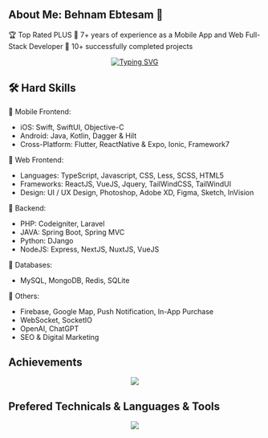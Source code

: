 ## About Me: Behnam Ebtesam 👋

🏆 Top Rated PLUS 
💪 7+ years of experience as a Mobile App and Web Full-Stack Developer
🚀 10+ successfully completed projects

<div align="center">
<a href="https://git.io/typing-svg"><img src="https://readme-typing-svg.demolab.com?font=Comic+Sans+MS&size=20&pause=1000&center=true&width=1024&lines=I+am+a+Full+Stack+Web+and+Mobile+Developer;Over+7+years+of+Experience+in+Web+and+Mobile." alt="Typing SVG" /></a>
</div>

## 🛠 Hard Skills
🚀 Mobile Frontend: 
- iOS:  Swift, SwiftUI, Objective-C
- Android: Java, Kotlin, Dagger & Hilt
- Cross-Platform: Flutter, ReactNative & Expo, Ionic, Framework7

🚀 Web Frontend: 
- Languages: TypeScript, Javascript, CSS, Less, SCSS, HTML5
- Frameworks: ReactJS, VueJS, Jquery, TailWindCSS, TailWindUI
- Design: UI / UX Design, Photoshop, Adobe XD, Figma, Sketch, InVision 

🚀 Backend:
- PHP: Codeigniter, Laravel
- JAVA: Spring Boot, Spring MVC
- Python: DJango
- NodeJS: Express, NextJS, NuxtJS, VueJS

🚀 Databases:
- MySQL, MongoDB, Redis, SQLite

🚀 Others:
- Firebase, Google Map, Push Notification, In-App Purchase
- WebSocket, SocketIO
- OpenAI, ChatGPT
- SEO & Digital Marketing

## Achievements
<p align="center">
  <img alig src="https://github-profile-trophy.vercel.app/?username=elitesuper&column=7" />
</p>

## Prefered Technicals & Languages & Tools
<p align="center">
  <a href="https://skillicons.dev">
    <img src="https://skillicons.dev/icons?i=html,js,ts,css,sass,php,py,react,redux,nextjs,nuxtjs,angular,vue,nodejs,webpack,django,flask,laravel,wordpress,bootstrap,tailwind,jquery,mongodb,mysql,postgres,sqlite,md,nginx,powershell,prisma,vscode,atom,androidstudio,git,github,linux,svg,unity,vercel,heroku,aws,rust,solidity" />
  </a>
</p>
<br><br>
